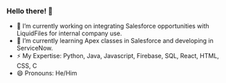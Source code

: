 ### Hello there! 👋

- 🔭 I’m currently working on integrating Salesforce opportunities with LiquidFiles for internal company use.
- 🌱 I’m currently learning Apex classes in Salesforce and developing in ServiceNow.
- ⚡ My Expertise: Python, Java, Javascript, Firebase, SQL, React, HTML, CSS, C
- 😄 Pronouns: He/Him

<!--
**csmith-03/csmith-03** is a ✨ _special_ ✨ repository because its `README.md` (this file) appears on your GitHub profile.

Here are some ideas to get you started:

- 🔭 I’m currently working on ...
- 🌱 I’m currently learning ...
- 👯 I’m looking to collaborate on ...
- 🤔 I’m looking for help with ...
- 💬 Ask me about ...
- 📫 How to reach me: ...
- 😄 Pronouns: ...
- ⚡ Fun fact: ...
-->
